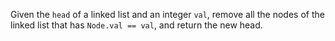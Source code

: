 Given the `head` of a linked list and an integer `val`, remove all the nodes of the linked list that has `Node.val == val`, and return the new head.